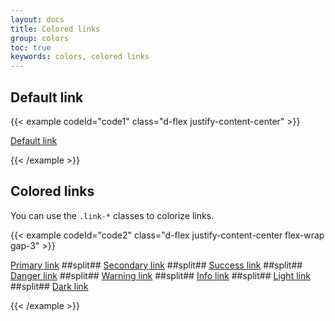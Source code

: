 ```yaml
---
layout: docs
title: Colored links
group: colors
toc: true
keywords: colors, colored links
---
```


## Default link
{{< example codeId="code1" class="d-flex justify-content-center" >}}

<a href="#">Default link</a>

{{< /example >}}

## Colored links
You can use the ```.link-*``` classes to colorize links.

{{< example codeId="code2" class="d-flex justify-content-center flex-wrap gap-3" >}}

<a href="#" class="link-primary">Primary link</a>
##split##
<a href="#" class="link-secondary">Secondary link</a>
##split##
<a href="#" class="link-success">Success link</a>
##split##
<a href="#" class="link-danger">Danger link</a>
##split##
<a href="#" class="link-warning">Warning link</a>
##split##
<a href="#" class="link-info">Info link</a>
##split##
<a href="#" class="link-light">Light link</a>
##split##
<a href="#" class="link-dark">Dark link</a>

{{< /example >}}
